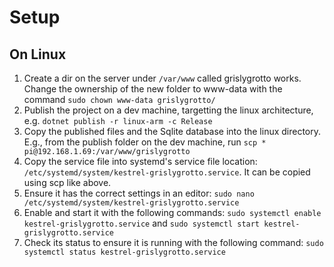 # Setup

## On Linux

1. Create a dir on the server under `/var/www` called grislygrotto works. Change the ownership of the new folder to www-data with the command `sudo chown www-data grislygrotto/`
2. Publish the project on a dev machine, targetting the linux architecture, e.g. `dotnet publish -r linux-arm -c Release`
3. Copy the published files and the Sqlite database into the linux directory. E.g., from the publish folder on the dev machine, run `scp * pi@192.168.1.69:/var/www/grislygrotto`
3. Copy the service file into systemd's service file location: `/etc/systemd/system/kestrel-grislygrotto.service`. It can be copied using scp like above.
4. Ensure it has the correct settings in an editor: `sudo nano /etc/systemd/system/kestrel-grislygrotto.service`
5. Enable and start it with the following commands: `sudo systemctl enable kestrel-grislygrotto.service` and `sudo systemctl start kestrel-grislygrotto.service`
6. Check its status to ensure it is running with the following command: `sudo systemctl status kestrel-grislygrotto.service`
